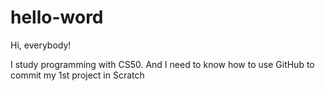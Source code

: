 # hello-word
Hi, everybody!

I study programming with CS50. And I need to know how to use GitHub to commit my 1st project in Scratch
